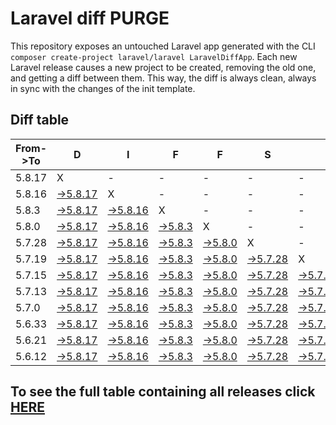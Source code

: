 # Laravel diff PURGE

This repository exposes an untouched Laravel app generated with the CLI
`composer create-project laravel/laravel LaravelDiffApp`. Each new Laravel release causes a new project to be created, removing the old one, and getting a diff between them. This way, the diff is always clean, always in sync with the changes of the init template.

## Diff table

| From->To | D                                                                                                 | I                                                                                                 | F                                                                                               | F                                                                                               | S                                                                                                 |                                                                                                   | =                                                                                                 | =                                                                                                 |                                                                                                 | F                                                                                                 | U                                                                                                 | N   |
| -------- | ------------------------------------------------------------------------------------------------- | ------------------------------------------------------------------------------------------------- | ----------------------------------------------------------------------------------------------- | ----------------------------------------------------------------------------------------------- | ------------------------------------------------------------------------------------------------- | ------------------------------------------------------------------------------------------------- | ------------------------------------------------------------------------------------------------- | ------------------------------------------------------------------------------------------------- | ----------------------------------------------------------------------------------------------- | ------------------------------------------------------------------------------------------------- | ------------------------------------------------------------------------------------------------- | --- |
| 5.8.17   | X                                                                                                 | -                                                                                                 | -                                                                                               | -                                                                                               | -                                                                                                 | -                                                                                                 | -                                                                                                 | -                                                                                                 | -                                                                                               | -                                                                                                 | -                                                                                                 | -   |
| 5.8.16   | [->5.8.17](https://github.com/guhungry/laravel-diff-purge/compare/release/5.8.16..release/5.8.17) | X                                                                                                 | -                                                                                               | -                                                                                               | -                                                                                                 | -                                                                                                 | -                                                                                                 | -                                                                                                 | -                                                                                               | -                                                                                                 | -                                                                                                 | -   |
| 5.8.3    | [->5.8.17](https://github.com/guhungry/laravel-diff-purge/compare/release/5.8.3..release/5.8.17)  | [->5.8.16](https://github.com/guhungry/laravel-diff-purge/compare/release/5.8.3..release/5.8.16)  | X                                                                                               | -                                                                                               | -                                                                                                 | -                                                                                                 | -                                                                                                 | -                                                                                                 | -                                                                                               | -                                                                                                 | -                                                                                                 | -   |
| 5.8.0    | [->5.8.17](https://github.com/guhungry/laravel-diff-purge/compare/release/5.8.0..release/5.8.17)  | [->5.8.16](https://github.com/guhungry/laravel-diff-purge/compare/release/5.8.0..release/5.8.16)  | [->5.8.3](https://github.com/guhungry/laravel-diff-purge/compare/release/5.8.0..release/5.8.3)  | X                                                                                               | -                                                                                                 | -                                                                                                 | -                                                                                                 | -                                                                                                 | -                                                                                               | -                                                                                                 | -                                                                                                 | -   |
| 5.7.28   | [->5.8.17](https://github.com/guhungry/laravel-diff-purge/compare/release/5.7.28..release/5.8.17) | [->5.8.16](https://github.com/guhungry/laravel-diff-purge/compare/release/5.7.28..release/5.8.16) | [->5.8.3](https://github.com/guhungry/laravel-diff-purge/compare/release/5.7.28..release/5.8.3) | [->5.8.0](https://github.com/guhungry/laravel-diff-purge/compare/release/5.7.28..release/5.8.0) | X                                                                                                 | -                                                                                                 | -                                                                                                 | -                                                                                                 | -                                                                                               | -                                                                                                 | -                                                                                                 | -   |
| 5.7.19   | [->5.8.17](https://github.com/guhungry/laravel-diff-purge/compare/release/5.7.19..release/5.8.17) | [->5.8.16](https://github.com/guhungry/laravel-diff-purge/compare/release/5.7.19..release/5.8.16) | [->5.8.3](https://github.com/guhungry/laravel-diff-purge/compare/release/5.7.19..release/5.8.3) | [->5.8.0](https://github.com/guhungry/laravel-diff-purge/compare/release/5.7.19..release/5.8.0) | [->5.7.28](https://github.com/guhungry/laravel-diff-purge/compare/release/5.7.19..release/5.7.28) | X                                                                                                 | -                                                                                                 | -                                                                                                 | -                                                                                               | -                                                                                                 | -                                                                                                 | -   |
| 5.7.15   | [->5.8.17](https://github.com/guhungry/laravel-diff-purge/compare/release/5.7.15..release/5.8.17) | [->5.8.16](https://github.com/guhungry/laravel-diff-purge/compare/release/5.7.15..release/5.8.16) | [->5.8.3](https://github.com/guhungry/laravel-diff-purge/compare/release/5.7.15..release/5.8.3) | [->5.8.0](https://github.com/guhungry/laravel-diff-purge/compare/release/5.7.15..release/5.8.0) | [->5.7.28](https://github.com/guhungry/laravel-diff-purge/compare/release/5.7.15..release/5.7.28) | [->5.7.19](https://github.com/guhungry/laravel-diff-purge/compare/release/5.7.15..release/5.7.19) | X                                                                                                 | -                                                                                                 | -                                                                                               | -                                                                                                 | -                                                                                                 | -   |
| 5.7.13   | [->5.8.17](https://github.com/guhungry/laravel-diff-purge/compare/release/5.7.13..release/5.8.17) | [->5.8.16](https://github.com/guhungry/laravel-diff-purge/compare/release/5.7.13..release/5.8.16) | [->5.8.3](https://github.com/guhungry/laravel-diff-purge/compare/release/5.7.13..release/5.8.3) | [->5.8.0](https://github.com/guhungry/laravel-diff-purge/compare/release/5.7.13..release/5.8.0) | [->5.7.28](https://github.com/guhungry/laravel-diff-purge/compare/release/5.7.13..release/5.7.28) | [->5.7.19](https://github.com/guhungry/laravel-diff-purge/compare/release/5.7.13..release/5.7.19) | [->5.7.15](https://github.com/guhungry/laravel-diff-purge/compare/release/5.7.13..release/5.7.15) | X                                                                                                 | -                                                                                               | -                                                                                                 | -                                                                                                 | -   |
| 5.7.0    | [->5.8.17](https://github.com/guhungry/laravel-diff-purge/compare/release/5.7.0..release/5.8.17)  | [->5.8.16](https://github.com/guhungry/laravel-diff-purge/compare/release/5.7.0..release/5.8.16)  | [->5.8.3](https://github.com/guhungry/laravel-diff-purge/compare/release/5.7.0..release/5.8.3)  | [->5.8.0](https://github.com/guhungry/laravel-diff-purge/compare/release/5.7.0..release/5.8.0)  | [->5.7.28](https://github.com/guhungry/laravel-diff-purge/compare/release/5.7.0..release/5.7.28)  | [->5.7.19](https://github.com/guhungry/laravel-diff-purge/compare/release/5.7.0..release/5.7.19)  | [->5.7.15](https://github.com/guhungry/laravel-diff-purge/compare/release/5.7.0..release/5.7.15)  | [->5.7.13](https://github.com/guhungry/laravel-diff-purge/compare/release/5.7.0..release/5.7.13)  | X                                                                                               | -                                                                                                 | -                                                                                                 | -   |
| 5.6.33   | [->5.8.17](https://github.com/guhungry/laravel-diff-purge/compare/release/5.6.33..release/5.8.17) | [->5.8.16](https://github.com/guhungry/laravel-diff-purge/compare/release/5.6.33..release/5.8.16) | [->5.8.3](https://github.com/guhungry/laravel-diff-purge/compare/release/5.6.33..release/5.8.3) | [->5.8.0](https://github.com/guhungry/laravel-diff-purge/compare/release/5.6.33..release/5.8.0) | [->5.7.28](https://github.com/guhungry/laravel-diff-purge/compare/release/5.6.33..release/5.7.28) | [->5.7.19](https://github.com/guhungry/laravel-diff-purge/compare/release/5.6.33..release/5.7.19) | [->5.7.15](https://github.com/guhungry/laravel-diff-purge/compare/release/5.6.33..release/5.7.15) | [->5.7.13](https://github.com/guhungry/laravel-diff-purge/compare/release/5.6.33..release/5.7.13) | [->5.7.0](https://github.com/guhungry/laravel-diff-purge/compare/release/5.6.33..release/5.7.0) | X                                                                                                 | -                                                                                                 | -   |
| 5.6.21   | [->5.8.17](https://github.com/guhungry/laravel-diff-purge/compare/release/5.6.21..release/5.8.17) | [->5.8.16](https://github.com/guhungry/laravel-diff-purge/compare/release/5.6.21..release/5.8.16) | [->5.8.3](https://github.com/guhungry/laravel-diff-purge/compare/release/5.6.21..release/5.8.3) | [->5.8.0](https://github.com/guhungry/laravel-diff-purge/compare/release/5.6.21..release/5.8.0) | [->5.7.28](https://github.com/guhungry/laravel-diff-purge/compare/release/5.6.21..release/5.7.28) | [->5.7.19](https://github.com/guhungry/laravel-diff-purge/compare/release/5.6.21..release/5.7.19) | [->5.7.15](https://github.com/guhungry/laravel-diff-purge/compare/release/5.6.21..release/5.7.15) | [->5.7.13](https://github.com/guhungry/laravel-diff-purge/compare/release/5.6.21..release/5.7.13) | [->5.7.0](https://github.com/guhungry/laravel-diff-purge/compare/release/5.6.21..release/5.7.0) | [->5.6.33](https://github.com/guhungry/laravel-diff-purge/compare/release/5.6.21..release/5.6.33) | X                                                                                                 | -   |
| 5.6.12   | [->5.8.17](https://github.com/guhungry/laravel-diff-purge/compare/release/5.6.12..release/5.8.17) | [->5.8.16](https://github.com/guhungry/laravel-diff-purge/compare/release/5.6.12..release/5.8.16) | [->5.8.3](https://github.com/guhungry/laravel-diff-purge/compare/release/5.6.12..release/5.8.3) | [->5.8.0](https://github.com/guhungry/laravel-diff-purge/compare/release/5.6.12..release/5.8.0) | [->5.7.28](https://github.com/guhungry/laravel-diff-purge/compare/release/5.6.12..release/5.7.28) | [->5.7.19](https://github.com/guhungry/laravel-diff-purge/compare/release/5.6.12..release/5.7.19) | [->5.7.15](https://github.com/guhungry/laravel-diff-purge/compare/release/5.6.12..release/5.7.15) | [->5.7.13](https://github.com/guhungry/laravel-diff-purge/compare/release/5.6.12..release/5.7.13) | [->5.7.0](https://github.com/guhungry/laravel-diff-purge/compare/release/5.6.12..release/5.7.0) | [->5.6.33](https://github.com/guhungry/laravel-diff-purge/compare/release/5.6.12..release/5.6.33) | [->5.6.21](https://github.com/guhungry/laravel-diff-purge/compare/release/5.6.12..release/5.6.21) | X   |

## To see the full table containing all releases click [HERE](https://github.com/guhungry/laravel-diff-purge/)
